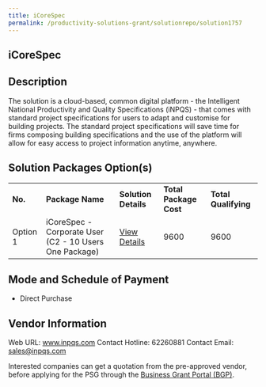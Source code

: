 ```yaml
---
title: iCoreSpec
permalink: /productivity-solutions-grant/solutionrepo/solution1757
---
```


## iCoreSpec

## Description

The solution is a cloud-based, common digital platform - the Intelligent National Productivity and Quality Specifications (iNPQS) - that comes with standard project specifications for users to adapt and customise for building projects. The standard project specifications will save time for firms composing building specifications and the use of the platform will allow for easy access to project information anytime, anywhere.

## Solution Packages Option(s)

<table>
<tr>
<td><b>No.</b></td>
<td><b>Package Name</b></td>
<td><b>Solution Details</b></td>
<td><b>Total Package Cost</b></td>
<td><b>Total Qualifying</b></td>
</tr>
<tr>
<td>Option 1</td>
<td>iCoreSpec - Corporate User (C2 - 10 Users One Package)</td>
<td><a href='https://www.gobusiness.gov.sg/images/psg/Desensitised_iNPQS_Annex_3_Part_5.pdf'>View Details</a></td>
<td>9600</td>
<td>9600</td>
</tr>
</table>

## Mode and Schedule of Payment

 - Direct Purchase

## Vendor Information

 Web URL: www.inpqs.com 
Contact Hotline: 62260881 
Contact Email: sales@inpqs.com 


Interested companies can get a quotation from the pre-approved vendor, before applying for the PSG through the <a href='https://www.businessgrants.gov.sg/'>Business Grant Portal (BGP)</a>.

<script src="/jquery/resize-tables.js"></script>
